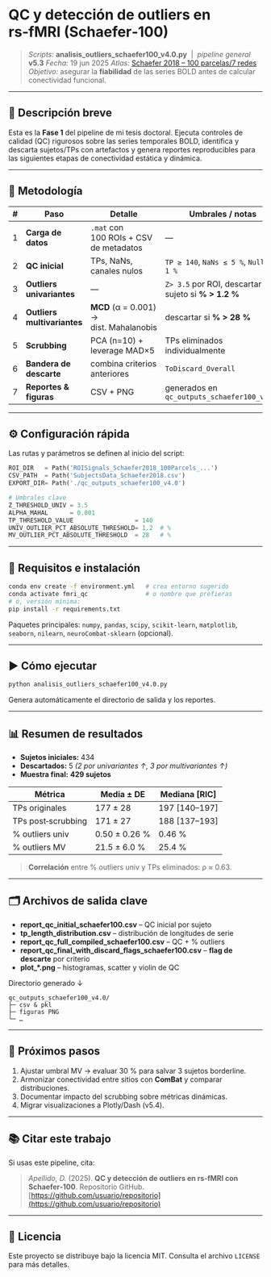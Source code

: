 # QC y detección de outliers en rs‑fMRI (Schaefer‑100)

> *Scripts:* **analisis\_outliers\_schaefer100\_v4.0.py**  |  *pipeline general* **v5.3**
> *Fecha:* 19 jun 2025
> *Atlas:* [Schaefer 2018 – 100 parcelas/7 redes](https://github.com/ThomasYeoLab/CBIG/tree/master/stable_projects/brain_parcellation/Schaefer2018_LocalGlobal)
> *Objetivo:* asegurar la **fiabilidad** de las series BOLD antes de calcular conectividad funcional.

---

## 📌 Descripción breve

Esta es la **Fase 1** del pipeline de mi tesis doctoral.  Ejecuta controles de calidad (QC) rigurosos sobre las series temporales BOLD, identifica y descarta sujetos/TPs con artefactos y genera reportes reproducibles para las siguientes etapas de conectividad estática y dinámica.

---

## 🔗 Metodología

| # | Paso                        | Detalle                                 | Umbrales / notas                            |                 |                                   |
| - | --------------------------- | --------------------------------------- | ------------------------------------------- | --------------- | --------------------------------- |
| 1 | **Carga de datos**          | `.mat` con 100 ROIs + CSV de metadatos  | —                                           |                 |                                   |
| 2 | **QC inicial**              | TPs, NaNs, canales nulos                | `TP ≥ 140`, `NaNs ≤ 5 %`, `Null ≤ 1 %`      |                 |                                   |
| 3 | **Outliers univariantes**   | —                                      | `Z> 3.5` por ROI, descartar sujeto si **% > 1.2 %** |
| 4 | **Outliers multivariantes** | **MCD** (α = 0.001) → dist. Mahalanobis | descartar si **% > 28 %**                   |                 |                                   |
| 5 | **Scrubbing**               | PCA (n=10) + leverage MAD×5             | TPs eliminados individualmente              |                 |                                   |
| 6 | **Bandera de descarte**     | combina criterios anteriores            | `ToDiscard_Overall`                         |                 |                                   |
| 7 | **Reportes & figuras**      | CSV + PNG                               | generados en `qc_outputs_schaefer100_v4.0/` |                 |                                   |

---

## ⚙️ Configuración rápida

Las rutas y parámetros se definen al inicio del script:

```python
ROI_DIR   = Path('ROISignals_Schaefer2018_100Parcels_...')
CSV_PATH  = Path('SubjectsData_Schaefer2018.csv')
EXPORT_DIR= Path('./qc_outputs_schaefer100_v4.0')

# Umbrales clave
Z_THRESHOLD_UNIV = 3.5
ALPHA_MAHAL      = 0.001
TP_THRESHOLD_VALUE                 = 140
UNIV_OUTLIER_PCT_ABSOLUTE_THRESHOLD= 1.2  # %
MV_OUTLIER_PCT_ABSOLUTE_THRESHOLD  = 28   # %
```

---

## 💾 Requisitos e instalación

```bash
conda env create -f environment.yml   # crea entorno sugerido
conda activate fmri_qc                # o nombre que prefieras
# ó, versión mínima:
pip install -r requirements.txt
```

Paquetes principales: `numpy`, `pandas`, `scipy`, `scikit-learn`, `matplotlib`, `seaborn`, `nilearn`, `neuroCombat‑sklearn` (opcional).

---

## ▶️ Cómo ejecutar

```bash
python analisis_outliers_schaefer100_v4.0.py
```

Genera automáticamente el directorio de salida y los reportes.

---

## 📊 Resumen de resultados

* **Sujetos iniciales:** 434
* **Descartados:** 5 *(2 por univariantes ↑, 3 por multivariantes ↑)*
* **Muestra final:** **429 sujetos**

| Métrica            | Media ± DE    | Mediana \[RIC] |
| ------------------ | ------------- | -------------- |
| TPs originales     | 177 ± 28      | 197 \[140–197] |
| TPs post‑scrubbing | 171 ± 27      | 188 \[137–193] |
| % outliers univ    | 0.50 ± 0.26 % | 0.46 %         |
| % outliers MV      | 21.5 ± 6.0 %  | 25.4 %         |

> **Correlación** entre % outliers univ y TPs eliminados: ρ ≈ 0.63.

---

## 🗂️ Archivos de salida clave

* **report\_qc\_initial\_schaefer100.csv** – QC inicial por sujeto
* **tp\_length\_distribution.csv** – distribución de longitudes de serie
* **report\_qc\_full\_compiled\_schaefer100.csv** – QC + % outliers
* **report\_qc\_final\_with\_discard\_flags\_schaefer100.csv** – **flag de descarte** por criterio
* **plot\_\*.png** – histogramas, scatter y violin de QC

Directorio generado ↓

```text
qc_outputs_schaefer100_v4.0/
├─ csv & pkl
├─ figuras PNG
└─ …
```

---

## 🚀 Próximos pasos

1. Ajustar umbral MV → evaluar 30 % para salvar 3 sujetos borderline.
2. Armonizar conectividad entre sitios con **ComBat** y comparar distribuciones.
3. Documentar impacto del scrubbing sobre métricas dinámicas.
4. Migrar visualizaciones a Plotly/Dash (v5.4).

---

## 📚 Citar este trabajo

Si usas este pipeline, cita:

> *Apellido, D.* (2025). **QC y detección de outliers en rs‑fMRI con Schaefer‑100**. Repositorio GitHub. [https://github.com/usuario/repositorio](https://github.com/usuario/repositorio)

---

## 📝 Licencia

Este proyecto se distribuye bajo la licencia MIT. Consulta el archivo `LICENSE` para más detalles.

